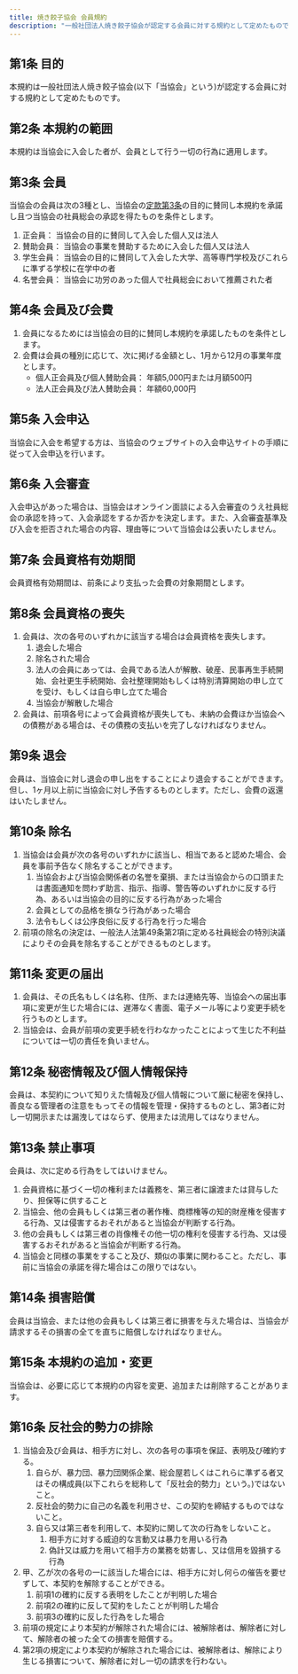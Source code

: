```yaml
---
title: 焼き餃子協会 会員規約
description: "一般社団法人焼き餃子協会が認定する会員に対する規約として定めたものです。"
---
```

## 第1条 目的

本規約は一般社団法人焼き餃子協会(以下「当協会」という)が認定する会員に対する規約として定めたものです。

## 第2条 本規約の範囲

本規約は当協会に入会した者が、会員として行う一切の行為に適用します。

## 第3条 会員

当協会の会員は次の3種とし、当協会の[定款第3条](/statute#第3条-目的)の目的に賛同し本規約を承諾し且つ当協会の社員総会の承認を得たものを条件とします。

1. 正会員： 当協会の目的に賛同して入会した個人又は法人
2. 賛助会員： 当協会の事業を賛助するために入会した個人又は法人
3. 学生会員： 当協会の目的に賛同して入会した大学、高等専門学校及びこれらに準ずる学校に在学中の者
4. 名誉会員： 当協会に功労のあった個人で社員総会において推薦された者

## 第4条 会員及び会費

1. 会員になるためには当協会の目的に賛同し本規約を承諾したものを条件とします。
2. 会費は会員の種別に応じて、次に掲げる金額とし、1月から12月の事業年度とします。
    - 個人正会員及び個人賛助会員： 年額5,000円または月額500円
    - 法人正会員及び法人賛助会員： 年額60,000円
    
## 第5条 入会申込

当協会に入会を希望する方は、当協会のウェブサイトの入会申込サイトの手順に従って入会申込を行います。

## 第6条 入会審査

入会申込があった場合は、当協会はオンライン面談による入会審査のうえ社員総会の承認を持って、入会承認をするか否かを決定します。また、入会審査基準及び入会を拒否された場合の内容、理由等について当協会は公表いたしません。

## 第7条 会員資格有効期間

会員資格有効期間は、前条により支払った会費の対象期間とします。

## 第8条 会員資格の喪失

1. 会員は、次の各号のいずれかに該当する場合は会員資格を喪失します。
    1. 退会した場合
    2. 除名された場合
    3. 法人の会員にあっては、会員である法人が解散、破産、民事再生手続開始、会社更生手続開始、会社整理開始もしくは特別清算開始の申し立てを受け、もしくは自ら申し立てた場合
    4. 当協会が解散した場合
2. 会員は、前項各号によって会員資格が喪失しても、未納の会費ほか当協会への債務がある場合は、その債務の支払いを完了しなければなりません。

## 第9条 退会

会員は、当協会に対し退会の申し出をすることにより退会することができます。但し、1ヶ月以上前に当協会に対し予告するものとします。ただし、会費の返還はいたしません。

## 第10条 除名

1. 当協会は会員が次の各号のいずれかに該当し、相当であると認めた場合、会員を事前予告なく除名することができます。
    1. 当協会および当協会関係者の名誉を棄損、または当協会からの口頭または書面通知を問わず助言、指示、指導、警告等のいずれかに反する行為、あるいは当協会の目的に反する行為があった場合
    2. 会員としての品格を損なう行為があった場合
    3. 法令もしくは公序良俗に反する行為を行った場合
2. 前項の除名の決定は、一般法人法第49条第2項に定める社員総会の特別決議によりその会員を除名することができるものとします。

## 第11条 変更の届出

1. 会員は、その氏名もしくは名称、住所、または連絡先等、当協会への届出事項に変更が生じた場合には、遅滞なく書面、電子メール等により変更手続を行うものとします。
2. 当協会は、会員が前項の変更手続を行わなかったことによって生じた不利益については一切の責任を負いません。

## 第12条 秘密情報及び個人情報保持

会員は、本契約について知りえた情報及び個人情報について厳に秘密を保持し、善良なる管理者の注意をもってその情報を管理・保持するものとし、第3者に対し一切開示または漏洩してはならず、使用または流用してはなりません。

## 第13条 禁止事項

会員は、次に定める行為をしてはいけません。

1. 会員資格に基づく一切の権利または義務を、第三者に譲渡または貸与したり、担保等に供すること
2. 当協会、他の会員もしくは第三者の著作権、商標権等の知的財産権を侵害する行為、又は侵害するおそれがあると当協会が判断する行為。
3. 他の会員もしくは第三者の肖像権その他一切の権利を侵害する行為、又は侵害するおそれがあると当協会が判断する行為。
4. 当協会と同様の事業をすること及び、類似の事業に関わること。ただし、事前に当協会の承諾を得た場合はこの限りではない。

## 第14条 損害賠償

会員は当協会、または他の会員もしくは第三者に損害を与えた場合は、当協会が請求するその損害の全てを直ちに賠償しなければなりません。

## 第15条 本規約の追加・変更

当協会は、必要に応じて本規約の内容を変更、追加または削除することがあります。

## 第16条 反社会的勢力の排除
1. 当協会及び会員は、相手方に対し、次の各号の事項を保証、表明及び確約する。
    1. 自らが、暴力団、暴力団関係企業、総会屋若しくはこれらに準ずる者又はその構成員(以下これらを総称して「反社会的勢力」という。)ではないこと。
    2. 反社会的勢力に自己の名義を利用させ、この契約を締結するものではないこと。
    3. 自ら又は第三者を利用して、本契約に関して次の行為をしないこと。
        1. 相手方に対する威迫的な言動又は暴力を用いる行為
        2. 偽計又は威力を用いて相手方の業務を妨害し、又は信用を毀損する行為
2. 甲、乙が次の各号の一に該当した場合には、相手方に対し何らの催告を要せずして、本契約を解除することができる。
    1. 前項1の確約に反する表明をしたことが判明した場合
    2. 前項2の確約に反して契約をしたことが判明した場合
    3. 前項3の確約に反した行為をした場合
3. 前項の規定により本契約が解除された場合には、被解除者は、解除者に対して、解除者の被った全ての損害を賠償する。
4. 第2項の規定により本契約が解除された場合には、被解除者は、解除により生じる損害について、解除者に対し一切の請求を行わない。
